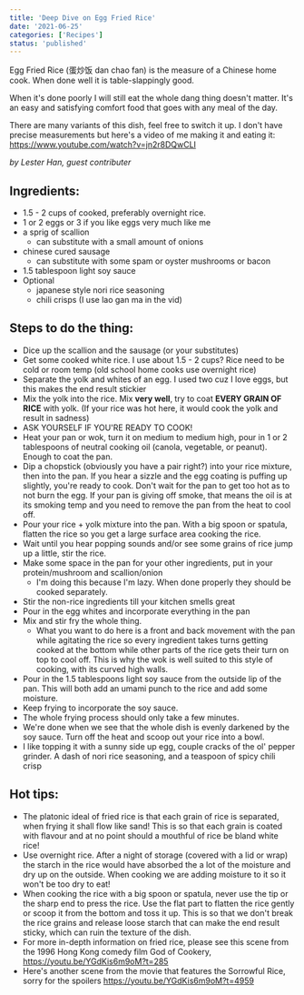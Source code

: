 ```yaml
---
title: 'Deep Dive on Egg Fried Rice'
date: '2021-06-25'
categories: ['Recipes']
status: 'published'
---
```


Egg Fried Rice (蛋炒饭 dan chao fan) is the measure of a Chinese home cook. When done well it is table-slappingly good.

<!-- excerpt end -->

When it's done poorly I will still eat the whole dang thing doesn't matter. It's an easy and satisfying comfort food that goes with any meal of the day.

There are many variants of this dish, feel free to switch it up. I don't have precise measurements but here's a video of me making it and eating it: https://www.youtube.com/watch?v=jn2r8DQwCLI

_by Lester Han, guest contributer_

## Ingredients:

- 1.5 - 2 cups of cooked, preferably overnight rice.
- 1 or 2 eggs or 3 if you like eggs very much like me
- a sprig of scallion
  - can substitute with a small amount of onions
- chinese cured sausage
  - can substitute with some spam or oyster mushrooms or bacon
- 1.5 tablespoon light soy sauce
- Optional
  - japanese style nori rice seasoning
  - chili crisps (I use lao gan ma in the vid)

## Steps to do the thing:

- Dice up the scallion and the sausage (or your substitutes)
- Get some cooked white rice. I use about 1.5 - 2 cups? Rice need to be cold or room temp (old school home cooks use overnight rice)
- Separate the yolk and whites of an egg. I used two cuz I love eggs, but this makes the end result stickier
- Mix the yolk into the rice. Mix **very well**, try to coat **EVERY GRAIN OF RICE** with yolk. (If your rice was hot here, it would cook the yolk and result in sadness)
- ASK YOURSELF IF YOU'RE READY TO COOK!
- Heat your pan or wok, turn it on medium to medium high, pour in 1 or 2 tablespoons of neutral cooking oil (canola, vegetable, or peanut). Enough to coat the pan.
- Dip a chopstick (obviously you have a pair right?) into your rice mixture, then into the pan. If you hear a sizzle and the egg coating is puffing up slightly, you're ready to cook. Don't wait for the pan to get too hot as to not burn the egg. If your pan is giving off smoke, that means the oil is at its smoking temp and you need to remove the pan from the heat to cool off.
- Pour your rice + yolk mixture into the pan. With a big spoon or spatula, flatten the rice so you get a large surface area cooking the rice.
- Wait until you hear popping sounds and/or see some grains of rice jump up a little, stir the rice.
- Make some space in the pan for your other ingredients, put in your protein/mushroom and scallion/onion
  - I'm doing this because I'm lazy. When done properly they should be cooked separately.
- Stir the non-rice ingredients till your kitchen smells great
- Pour in the egg whites and incorporate everything in the pan
- Mix and stir fry the whole thing.
  - What you want to do here is a front and back movement with the pan while agitating the rice so every ingredient takes turns getting cooked at the bottom while other parts of the rice gets their turn on top to cool off. This is why the wok is well suited to this style of cooking, with its curved high walls.
- Pour in the 1.5 tablespoons light soy sauce from the outside lip of the pan. This will both add an umami punch to the rice and add some moisture.
- Keep frying to incorporate the soy sauce.
- The whole frying process should only take a few minutes.
- We're done when we see that the whole dish is evenly darkened by the soy sauce. Turn off the heat and scoop out your rice into a bowl.
- I like topping it with a sunny side up egg, couple cracks of the ol' pepper grinder. A dash of nori rice seasoning, and a teaspoon of spicy chili crisp

## Hot tips:

- The platonic ideal of fried rice is that each grain of rice is separated, when frying it shall flow like sand! This is so that each grain is coated with flavour and at no point should a mouthful of rice be bland white rice!
- Use overnight rice. After a night of storage (covered with a lid or wrap) the starch in the rice would have absorbed the a lot of the moisture and dry up on the outside. When cooking we are adding moisture to it so it won't be too dry to eat!
- When cooking the rice with a big spoon or spatula, never use the tip or the sharp end to press the rice. Use the flat part to flatten the rice gently or scoop it from the bottom and toss it up. This is so that we don't break the rice grains and release loose starch that can make the end result sticky, which can ruin the texture of the dish.
- For more in-depth information on fried rice, please see this scene from the 1996 Hong Kong comedy film God of Cookery, https://youtu.be/YGdKis6m9oM?t=285
- Here's another scene from the movie that features the Sorrowful Rice, sorry for the spoilers https://youtu.be/YGdKis6m9oM?t=4959
